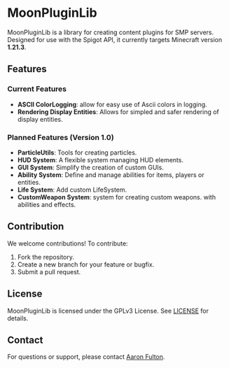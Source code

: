 # MoonPluginLib

MoonPluginLib is a library for creating content plugins for SMP servers. Designed for use with the Spigot API,
it currently targets Minecraft version **1.21.3**.

## Features

### Current Features
- **ASCII ColorLogging**: allow for easy use of Ascii colors in logging.
- **Rendering Display Entities**: Allows for simpled and safer rendering of display entities. 

### Planned Features (Version 1.0)
- **ParticleUtils**: Tools for creating particles.
- **HUD System**: A flexible system managing HUD elements.
- **GUI System**: Simplify the creation of custom GUIs.
- **Ability System**: Define and manage abilities for items, players or entities.
- **Life System**: Add custom LifeSystem.
- **CustomWeapon System**: system for creating custom weapons. with abilities and effects.

## Contribution

We welcome contributions! To contribute:

1. Fork the repository.
2. Create a new branch for your feature or bugfix.
3. Submit a pull request.

## License

MoonPluginLib is licensed under the GPLv3 License. See [LICENSE](LICENSE) for details.

## Contact

For questions or support, please contact [Aaron Fulton](mailto:aaronfulton86@gmail.com).